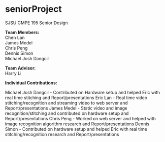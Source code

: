 # seniorProject
SJSU CMPE 195 Senior Design

**Team Members:** <br />
Chen Lan <br />
James Medel <br /> 
Chris Peng <br />
Dennis Simon <br />
Michael Josh Dangcil <br />
  
**Team Advisor:** <br />
Harry Li <br />

**Individual Contributions:** <br />

Michael Josh Dangcil - Contributed on Hardware setup and helped Eric with real time stitching and Report/presentations
Eric Lan - Real time video stitching/recognition and streaming video to web server and Report/presentations
James Medel - Static video and image recognition/stitching and contributed on hardware setup and Report/presentations
Chris Peng - Worked on web server and helped with image recognition algorithm research and Report/presentations
Dennis Simon - Contributed on hardware setup and helped Eric with real time stitching/recognition research and Report/presentations


